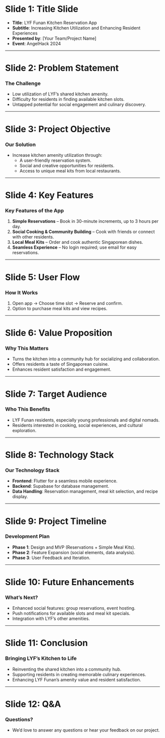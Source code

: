 # Slide 1: Title Slide
- **Title**: LYF Funan Kitchen Reservation App
- **Subtitle**: Increasing Kitchen Utilization and Enhancing Resident Experiences
- **Presented by**: [Your Team/Project Name]
- **Event**: AngelHack 2024

---

# Slide 2: Problem Statement
### The Challenge
- Low utilization of LYF’s shared kitchen amenity.
- Difficulty for residents in finding available kitchen slots.
- Untapped potential for social engagement and culinary discovery.

---

# Slide 3: Project Objective
### Our Solution
- Increase kitchen amenity utilization through:
    - A user-friendly reservation system.
    - Social and creative opportunities for residents.
    - Access to unique meal kits from local restaurants.

---

# Slide 4: Key Features
### Key Features of the App
1. **Simple Reservations** – Book in 30-minute increments, up to 3 hours per day.
2. **Social Cooking & Community Building** – Cook with friends or connect with other residents.
3. **Local Meal Kits** – Order and cook authentic Singaporean dishes.
4. **Seamless Experience** – No login required; use email for easy reservations.

---

# Slide 5: User Flow
### How It Works
1. Open app → Choose time slot → Reserve and confirm.
2. Option to purchase meal kits and view recipes.

---

# Slide 6: Value Proposition
### Why This Matters
- Turns the kitchen into a community hub for socializing and collaboration.
- Offers residents a taste of Singaporean cuisine.
- Enhances resident satisfaction and engagement.

---

# Slide 7: Target Audience
### Who This Benefits
- LYF Funan residents, especially young professionals and digital nomads.
- Residents interested in cooking, social experiences, and cultural exploration.

---

# Slide 8: Technology Stack
### Our Technology Stack
- **Frontend**: Flutter for a seamless mobile experience.
- **Backend**: Supabase for database management.
- **Data Handling**: Reservation management, meal kit selection, and recipe display.

---

# Slide 9: Project Timeline
### Development Plan
- **Phase 1**: Design and MVP (Reservations + Simple Meal Kits).
- **Phase 2**: Feature Expansion (social elements, data analysis).
- **Phase 3**: User Feedback and Iteration.

---

# Slide 10: Future Enhancements
### What’s Next?
- Enhanced social features: group reservations, event hosting.
- Push notifications for available slots and meal kit specials.
- Integration with LYF’s other amenities.

---

# Slide 11: Conclusion
### Bringing LYF’s Kitchen to Life
- Reinventing the shared kitchen into a community hub.
- Supporting residents in creating memorable culinary experiences.
- Enhancing LYF Funan’s amenity value and resident satisfaction.

---

# Slide 12: Q&A
### Questions?
- We’d love to answer any questions or hear your feedback on our project.
